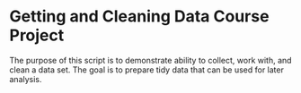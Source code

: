# Getting and Cleaning Data Course Project

The purpose of this script is to demonstrate ability to collect, work with, and clean a data set. The goal is to prepare tidy data that can be used for later analysis.


